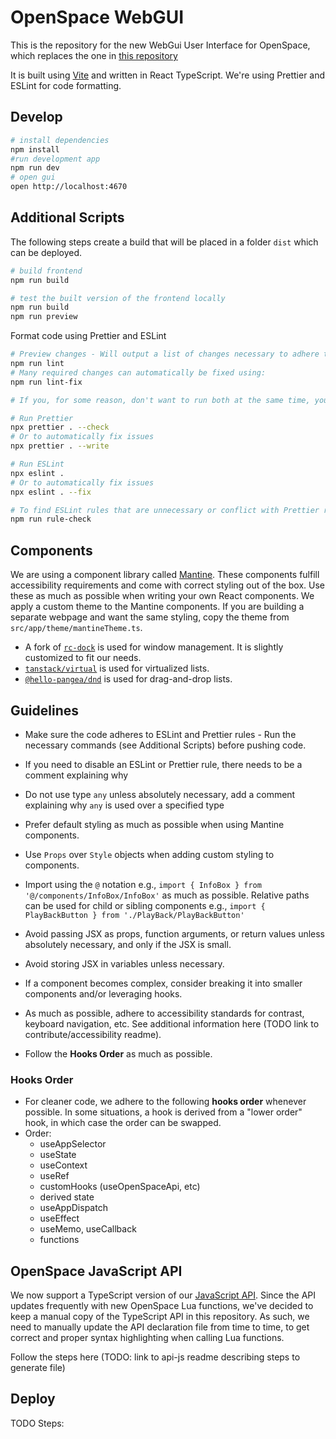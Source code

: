 # OpenSpace WebGUI

This is the repository for the new WebGui User Interface for OpenSpace, which replaces the one in [this repository](https://github.com/OpenSpace/OpenSpace-WebGuiFrontend)

It is built using [Vite](https://vite.dev/) and written in React TypeScript. We're using Prettier and ESLint for code formatting.

## Develop

```sh
# install dependencies
npm install
#run development app
npm run dev
# open gui
open http://localhost:4670
```

## Additional Scripts
The following steps create a build that will be placed in a folder `dist` which can be deployed.
```sh
# build frontend
npm run build

# test the built version of the frontend locally
npm run build
npm run preview
```

Format code using Prettier and ESLint
```sh
# Preview changes - Will output a list of changes necessary to adhere to the rules
npm run lint
# Many required changes can automatically be fixed using:
npm run lint-fix

# If you, for some reason, don't want to run both at the same time, you can:

# Run Prettier
npx prettier . --check
# Or to automatically fix issues
npx prettier . --write

# Run ESLint
npx eslint .
# Or to automatically fix issues
npx eslint . --fix

# To find ESLint rules that are unnecessary or conflict with Prettier rules, run:
npm run rule-check
```

## Components
We are using a component library called [Mantine](https://mantine.dev). These components fulfill accessibility requirements and come with correct styling out of the box. Use these as much as possible when writing your own React components.
We apply a custom theme to the Mantine components. If you are building a separate webpage and want the same styling, copy the theme from `src/app/theme/mantineTheme.ts`.

* A fork of [`rc-dock`](https://github.com/OpenSpace/OpenSpace-WebGui-WindowLayout) is used for window management. It is slightly customized to fit our needs.
* [`tanstack/virtual`](https://tanstack.com/virtual/latest/docs/introduction) is used for virtualized lists.
* [`@hello-pangea/dnd`](https://github.com/hello-pangea/dnd) is used for drag-and-drop lists.

## Guidelines
 - Make sure the code adheres to ESLint and Prettier rules - Run the necessary commands (see Additional Scripts) before pushing code.
 - If you need to disable an ESLint or Prettier rule, there needs to be a comment explaining why
 - Do not use type `any` unless absolutely necessary, add a comment explaining why `any` is used over a specified type
 - Prefer default styling as much as possible when using Mantine components.
 - Use `Props` over `Style` objects when adding custom styling to components.
 - Import using the `@` notation e.g., `import { InfoBox } from '@/components/InfoBox/InfoBox'` as much as possible. Relative paths can be used for child or sibling components e.g., `import { PlayBackButton } from './PlayBack/PlayBackButton'`
 - Avoid passing JSX as props, function arguments, or return values unless absolutely necessary, and only if the JSX is small.
 - Avoid storing JSX in variables unless necessary.
 - If a component becomes complex, consider breaking it into smaller components and/or leveraging hooks.
 - As much as possible, adhere to accessibility standards for contrast, keyboard navigation, etc. See additional information here (TODO link to contribute/accessibility readme).

 - Follow the **Hooks Order** as much as possible.

### Hooks Order
 - For cleaner code, we adhere to the following **hooks order** whenever possible. In some situations, a hook is derived from a "lower order" hook, in which case the order can be swapped.
 - Order:
   - useAppSelector
   - useState
   - useContext
   - useRef
   - customHooks (useOpenSpaceApi, etc)
   - derived state
   - useAppDispatch
   - useEffect
   - useMemo, useCallback
   - functions

## OpenSpace JavaScript API
We now support a TypeScript version of our [JavaScript API](https://github.com/OpenSpace/openspace-api-js). Since the API updates frequently with new OpenSpace Lua functions, we've decided to keep a manual copy of the TypeScript API in this repository. As such, we need to manually update the API declaration file from time to time, to get correct and proper syntax highlighting when calling Lua functions.

Follow the steps here (TODO: link to api-js readme describing steps to generate file)

 ## Deploy
 TODO Steps:
